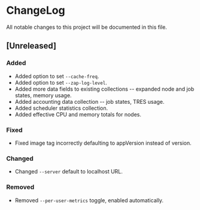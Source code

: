 # ChangeLog

All notable changes to this project will be documented in this file.

## [Unreleased]

### Added

- Added option to set `--cache-freq`.
- Added option to set `--zap-log-level`.
- Added more data fields to existing collections -- expanded node and job
  states, memory usage.
- Added accounting data collection -- job states, TRES usage.
- Added scheduler statistics collection.
- Added effective CPU and memory totals for nodes.

### Fixed

- Fixed image tag incorrectly defaulting to appVersion instead of version.

### Changed

- Changed `--server` default to localhost URL.

### Removed

- Removed `--per-user-metrics` toggle, enabled automatically.
